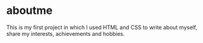 # aboutme

This is my first project in which I used HTML and CSS to write about myself, share my interests, achievements and hobbies.
